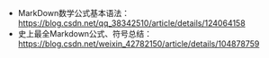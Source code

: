 



- MarkDown数学公式基本语法：https://blog.csdn.net/qq_38342510/article/details/124064158
- 史上最全Markdown公式、符号总结：https://blog.csdn.net/weixin_42782150/article/details/104878759







